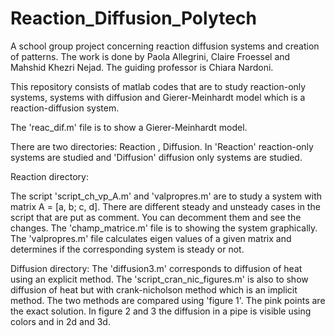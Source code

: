 # Reaction_Diffusion_Polytech
A school group project concerning reaction diffusion systems and creation of patterns. The work is done by Paola Allegrini, Claire Froessel and Mahshid Khezri Nejad. The guiding professor is Chiara Nardoni.

This repository consists of matlab codes that are to study reaction-only systems, systems with diffusion and Gierer-Meinhardt model which is a reaction-diffusion system.

The 'reac_dif.m' file is to show a Gierer-Meinhardt model.

There are two directories: Reaction , Diffusion.
In 'Reaction' reaction-only systems are studied and 'Diffusion' diffusion only systems are studied.

Reaction directory:

The script 'script_ch_vp_A.m' and 'valpropres.m' are to study a system with matrix A = [a, b; c, d]. There are different steady and unsteady cases in the script that are put as comment. You can decomment them and see the changes.
The 'champ_matrice.m' file is to showing the system graphically.
The 'valpropres.m' file calculates eigen values of a given matrix and determines if the corresponding system is steady or not.

Diffusion directory:
The 'diffusion3.m' corresponds to diffusion of heat using an explicit method.
The 'script_cran_nic_figures.m' is also to show diffusion of heat but with crank-nicholson method which is an implicit method. The two methods are compared using 'figure 1'. The pink points are the exact solution. In figure 2 and 3 the diffusion in a pipe is visible using colors and in 2d and 3d.

